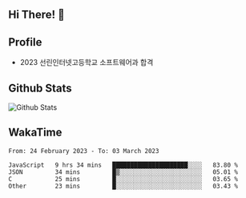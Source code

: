 ## Hi There! 👋

## Profile

-   2023 선린인터넷고등학교 소프트웨어과 합격

## Github Stats

![Github Stats](https://github-readme-stats.vercel.app/api/top-langs/?username=NY0510&theme=tokyonight&hide_border=true&layout=compact)

## WakaTime

<!--START_SECTION:waka-->

```text
From: 24 February 2023 - To: 03 March 2023

JavaScript   9 hrs 34 mins   █████████████████████░░░░   83.80 %
JSON         34 mins         █▒░░░░░░░░░░░░░░░░░░░░░░░   05.01 %
C            25 mins         █░░░░░░░░░░░░░░░░░░░░░░░░   03.65 %
Other        23 mins         █░░░░░░░░░░░░░░░░░░░░░░░░   03.43 %
```

<!--END_SECTION:waka-->

